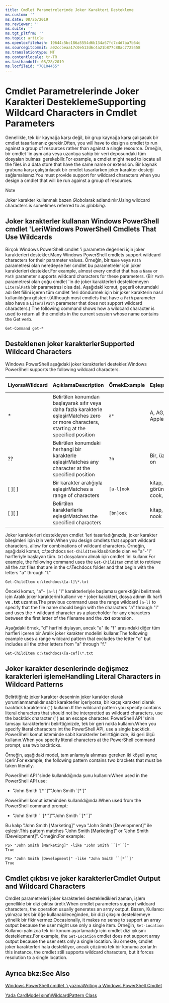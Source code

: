 ```yaml
---
title: Cmdlet Parametrelerinde Joker Karakteri Destekleme
ms.custom: ''
ms.date: 08/26/2019
ms.reviewer: ''
ms.suite: ''
ms.tgt_pltfrm: ''
ms.topic: article
ms.openlocfilehash: 19644c5bc186a5554d6b134a67fc7c4d7aa7b64c
ms.sourcegitcommit: a02ccbeaa17c0e513d6c4a21b877c88ac7725458
ms.translationtype: MT
ms.contentlocale: tr-TR
ms.lasthandoff: 08/28/2019
ms.locfileid: "70104455"
---
```

# <a name="supporting-wildcard-characters-in-cmdlet-parameters"></a><span data-ttu-id="1141d-102">Cmdlet Parametrelerinde Joker Karakteri Destekleme</span><span class="sxs-lookup"><span data-stu-id="1141d-102">Supporting Wildcard Characters in Cmdlet Parameters</span></span>

<span data-ttu-id="1141d-103">Genellikle, tek bir kaynağa karşı değil, bir grup kaynağa karşı çalışacak bir cmdlet tasarlamanız gerekir.</span><span class="sxs-lookup"><span data-stu-id="1141d-103">Often, you will have to design a cmdlet to run against a group of resources rather than against a single resource.</span></span> <span data-ttu-id="1141d-104">Örneğin, bir cmdlet 'in aynı ada veya uzantıya sahip bir veri deposundaki tüm dosyaları bulması gerekebilir.</span><span class="sxs-lookup"><span data-stu-id="1141d-104">For example, a cmdlet might need to locate all the files in a data store that have the same name or extension.</span></span> <span data-ttu-id="1141d-105">Bir kaynak grubuna karşı çalıştırılacak bir cmdlet tasarlarken joker karakter desteği sağlamalısınız.</span><span class="sxs-lookup"><span data-stu-id="1141d-105">You must provide support for wildcard characters when you design a cmdlet that will be run against a group of resources.</span></span>

> [!NOTE]
> <span data-ttu-id="1141d-106">Joker karakter kullanmak bazen *Glob*olarak adlandırılır.</span><span class="sxs-lookup"><span data-stu-id="1141d-106">Using wildcard characters is sometimes referred to as *globbing*.</span></span>

## <a name="windows-powershell-cmdlets-that-use-wildcards"></a><span data-ttu-id="1141d-107">Joker karakterler kullanan Windows PowerShell cmdlet 'Leri</span><span class="sxs-lookup"><span data-stu-id="1141d-107">Windows PowerShell Cmdlets That Use Wildcards</span></span>

 <span data-ttu-id="1141d-108">Birçok Windows PowerShell cmdlet 'i parametre değerleri için joker karakterleri destekler.</span><span class="sxs-lookup"><span data-stu-id="1141d-108">Many Windows PowerShell cmdlets support wildcard characters for their parameter values.</span></span> <span data-ttu-id="1141d-109">Örneğin, bir `Name` veya `Path` parametresi olan neredeyse her cmdlet bu parametreler için joker karakterleri destekler.</span><span class="sxs-lookup"><span data-stu-id="1141d-109">For example, almost every cmdlet that has a `Name` or `Path` parameter supports wildcard characters for these parameters.</span></span> <span data-ttu-id="1141d-110">(Bir `Path` parametresi olan çoğu cmdlet 'in de joker karakterleri desteklemeyen `LiteralPath` bir parametresi olsa da). Aşağıdaki komut, geçerli oturumdaki adı Get fiilini içeren tüm cmdlet 'leri döndürmek için bir joker karakterin nasıl kullanıldığını gösterir.</span><span class="sxs-lookup"><span data-stu-id="1141d-110">(Although most cmdlets that have a `Path` parameter also have a `LiteralPath` parameter that does not support wildcard characters.) The following command shows how a wildcard character is used to return all the cmdlets in the current session whose name contains the Get verb.</span></span>

 `Get-Command get-*`

## <a name="supported-wildcard-characters"></a><span data-ttu-id="1141d-111">Desteklenen joker karakterler</span><span class="sxs-lookup"><span data-stu-id="1141d-111">Supported Wildcard Characters</span></span>

<span data-ttu-id="1141d-112">Windows PowerShell aşağıdaki joker karakterleri destekler.</span><span class="sxs-lookup"><span data-stu-id="1141d-112">Windows PowerShell supports the following wildcard characters.</span></span>

| <span data-ttu-id="1141d-113">Liyorsa</span><span class="sxs-lookup"><span data-stu-id="1141d-113">Wildcard</span></span> |                             <span data-ttu-id="1141d-114">Açıklama</span><span class="sxs-lookup"><span data-stu-id="1141d-114">Description</span></span>                             |  <span data-ttu-id="1141d-115">Örnek</span><span class="sxs-lookup"><span data-stu-id="1141d-115">Example</span></span>   |     <span data-ttu-id="1141d-116">Eşleşmeler</span><span class="sxs-lookup"><span data-stu-id="1141d-116">Matches</span></span>      | <span data-ttu-id="1141d-117">Eşleşmez</span><span class="sxs-lookup"><span data-stu-id="1141d-117">Does not match</span></span> |
| -------- | ------------------------------------------------------------------- | ---------- | ---------------- | -------------- |
| *        | <span data-ttu-id="1141d-118">Belirtilen konumdan başlayarak sıfır veya daha fazla karakterle eşleşir</span><span class="sxs-lookup"><span data-stu-id="1141d-118">Matches zero or more characters, starting at the specified position</span></span> | `a*`       | <span data-ttu-id="1141d-119">A, AG, Apple</span><span class="sxs-lookup"><span data-stu-id="1141d-119">A, ag, Apple</span></span>     |                |
| <span data-ttu-id="1141d-120">?</span><span class="sxs-lookup"><span data-stu-id="1141d-120">?</span></span>        | <span data-ttu-id="1141d-121">Belirtilen konumdaki herhangi bir karakterle eşleşir</span><span class="sxs-lookup"><span data-stu-id="1141d-121">Matches any character at the specified position</span></span>                     | `?n`       | <span data-ttu-id="1141d-122">Bir, üzerinde,</span><span class="sxs-lookup"><span data-stu-id="1141d-122">An, in, on</span></span>       | <span data-ttu-id="1141d-123">Çalıştır</span><span class="sxs-lookup"><span data-stu-id="1141d-123">ran</span></span>            |
| <span data-ttu-id="1141d-124">[ ]</span><span class="sxs-lookup"><span data-stu-id="1141d-124">[ ]</span></span>      | <span data-ttu-id="1141d-125">Bir karakter aralığıyla eşleşir</span><span class="sxs-lookup"><span data-stu-id="1141d-125">Matches a range of characters</span></span>                                       | `[a-l]ook` | <span data-ttu-id="1141d-126">kitap, Cook, görünüm</span><span class="sxs-lookup"><span data-stu-id="1141d-126">book, cook, look</span></span> | <span data-ttu-id="1141d-127">Nook, gerçekleşti</span><span class="sxs-lookup"><span data-stu-id="1141d-127">nook, took</span></span>     |
| <span data-ttu-id="1141d-128">[ ]</span><span class="sxs-lookup"><span data-stu-id="1141d-128">[ ]</span></span>      | <span data-ttu-id="1141d-129">Belirtilen karakterlerle eşleşir</span><span class="sxs-lookup"><span data-stu-id="1141d-129">Matches the specified characters</span></span>                                    | `[bn]ook`  | <span data-ttu-id="1141d-130">kitap, Nook</span><span class="sxs-lookup"><span data-stu-id="1141d-130">book, nook</span></span>       | <span data-ttu-id="1141d-131">Cook, Look</span><span class="sxs-lookup"><span data-stu-id="1141d-131">cook, look</span></span>     |

<span data-ttu-id="1141d-132">Joker karakterleri destekleyen cmdlet 'leri tasarladığınızda, joker karakter bileşimleri için izin verin.</span><span class="sxs-lookup"><span data-stu-id="1141d-132">When you design cmdlets that support wildcard characters, allow for combinations of wildcard characters.</span></span> <span data-ttu-id="1141d-133">Örneğin, aşağıdaki komut, c:\techdocs `Get-ChildItem` klasöründe olan ve "a"-"l" harfleriyle başlayan tüm. txt dosyalarını almak için cmdlet 'ini kullanır.</span><span class="sxs-lookup"><span data-stu-id="1141d-133">For example, the following command uses the `Get-ChildItem` cmdlet to retrieve all the .txt files that are in the c:\Techdocs folder and that begin with the letters "a" through "l."</span></span>

`Get-ChildItem c:\techdocs\[a-l]\*.txt`

<span data-ttu-id="1141d-134">Önceki komut, "a"- `[a-l]` "l" karakterleriyle başlaması gerektiğini belirtmek için Aralık joker karakterini kullanır ve `*` joker karakteri, dosya adının ilk harfi ve **. txt** uzantısı.</span><span class="sxs-lookup"><span data-stu-id="1141d-134">The previous command uses the range wildcard `[a-l]` to specify that the file name should begin with the characters "a" through "l" and uses the `*` wildcard character as a placeholder for any characters between the first letter of the filename and the **.txt** extension.</span></span>

<span data-ttu-id="1141d-135">Aşağıdaki örnek, "d" harfini dışlayan, ancak "a" ile "f" arasındaki diğer tüm harfleri içeren bir Aralık joker karakter modelini kullanır.</span><span class="sxs-lookup"><span data-stu-id="1141d-135">The following example uses a range wildcard pattern that excludes the letter "d" but includes all the other letters from "a" through "f."</span></span>

`Get-ChildItem c:\techdocs\[a-cef]\*.txt`

## <a name="handling-literal-characters-in-wildcard-patterns"></a><span data-ttu-id="1141d-136">Joker karakter desenlerinde değişmez karakterleri işleme</span><span class="sxs-lookup"><span data-stu-id="1141d-136">Handling Literal Characters in Wildcard Patterns</span></span>

<span data-ttu-id="1141d-137">Belirttiğiniz joker karakter deseninin joker karakter olarak yorumlanmamalıdır sabit karakterler içeriyorsa, bir kaçış karakteri olarak backtick karakterini (`` ` ``) kullanın.</span><span class="sxs-lookup"><span data-stu-id="1141d-137">If the wildcard pattern you specify contains literal characters that should not be interpretted as wildcard characters, use the backtick character (`` ` ``) as an escape character.</span></span> <span data-ttu-id="1141d-138">PowerShell API 'sinin tamsayı karakterlerini belirttiğinizde, tek bir geri nokta kullanın.</span><span class="sxs-lookup"><span data-stu-id="1141d-138">When you specify literal characters int the PowerShell API, use a single backtick.</span></span> <span data-ttu-id="1141d-139">PowerShell komut isteminde sabit karakterler belirttiğinizde, iki geri ölçü kullanın.</span><span class="sxs-lookup"><span data-stu-id="1141d-139">When you specify literal characters at the PowerShell command prompt, use two backticks.</span></span>

<span data-ttu-id="1141d-140">Örneğin, aşağıdaki model, tam anlamıyla alınması gereken iki köşeli ayraç içerir.</span><span class="sxs-lookup"><span data-stu-id="1141d-140">For example, the following pattern contains two brackets that must be taken literally.</span></span>

<span data-ttu-id="1141d-141">PowerShell API 'sinde kullanıldığında şunu kullanın:</span><span class="sxs-lookup"><span data-stu-id="1141d-141">When used in the PowerShell API use:</span></span>

- <span data-ttu-id="1141d-142">"John Smith \`[\* ']"</span><span class="sxs-lookup"><span data-stu-id="1141d-142">"John Smith \`[\*\`]"</span></span>

<span data-ttu-id="1141d-143">PowerShell komut isteminden kullanıldığında:</span><span class="sxs-lookup"><span data-stu-id="1141d-143">When used from the PowerShell command prompt:</span></span>

- <span data-ttu-id="1141d-144">"John Smith \` \`[\*\`']"</span><span class="sxs-lookup"><span data-stu-id="1141d-144">"John Smith \`\`[\*\`\`]"</span></span>

<span data-ttu-id="1141d-145">Bu kalıp "John Smith [Marketing]" veya "John Smith [Development]" ile eşleşir.</span><span class="sxs-lookup"><span data-stu-id="1141d-145">This pattern matches "John Smith [Marketing]" or "John Smith [Development]".</span></span> <span data-ttu-id="1141d-146">Örneğin:</span><span class="sxs-lookup"><span data-stu-id="1141d-146">For example:</span></span>

```
PS> "John Smith [Marketing]" -like "John Smith ``[*``]"
True

PS> "John Smith [Development]" -like "John Smith ``[*``]"
True
```

## <a name="cmdlet-output-and-wildcard-characters"></a><span data-ttu-id="1141d-147">Cmdlet çıktısı ve joker karakterler</span><span class="sxs-lookup"><span data-stu-id="1141d-147">Cmdlet Output and Wildcard Characters</span></span>

<span data-ttu-id="1141d-148">Cmdlet parametreleri joker karakterleri destekledikleri zaman, işlem genellikle bir dizi çıktısı üretir.</span><span class="sxs-lookup"><span data-stu-id="1141d-148">When cmdlet parameters support wildcard characters, the operation usually generates an array output.</span></span>
<span data-ttu-id="1141d-149">Bazen, Kullanıcı yalnızca tek bir öğe kullanabileceğinden, bir dizi çıkışını desteklemeye yönelik bir fikir vermez.</span><span class="sxs-lookup"><span data-stu-id="1141d-149">Occasionally, it makes no sense to support an array output because the user might use only a single item.</span></span> <span data-ttu-id="1141d-150">Örneğin, `Set-Location` Kullanıcı yalnızca tek bir konum ayarlamadığı için cmdlet dizi çıkışını desteklemez.</span><span class="sxs-lookup"><span data-stu-id="1141d-150">For example, the `Set-Location` cmdlet does not support array output because the user sets only a single location.</span></span> <span data-ttu-id="1141d-151">Bu örnekte, cmdlet joker karakterleri hala destekliyor, ancak çözümü tek bir konuma zorlar.</span><span class="sxs-lookup"><span data-stu-id="1141d-151">In this instance, the cmdlet still supports wildcard characters, but it forces resolution to a single location.</span></span>

## <a name="see-also"></a><span data-ttu-id="1141d-152">Ayrıca bkz:</span><span class="sxs-lookup"><span data-stu-id="1141d-152">See Also</span></span>

[<span data-ttu-id="1141d-153">Windows PowerShell cmdlet 'ı yazma</span><span class="sxs-lookup"><span data-stu-id="1141d-153">Writing a Windows PowerShell Cmdlet</span></span>](./writing-a-windows-powershell-cmdlet.md)

[<span data-ttu-id="1141d-154">Yada CardModel sınıfı</span><span class="sxs-lookup"><span data-stu-id="1141d-154">WildcardPattern Class</span></span>](/dotnet/api/system.management.automation.wildcardpattern)
